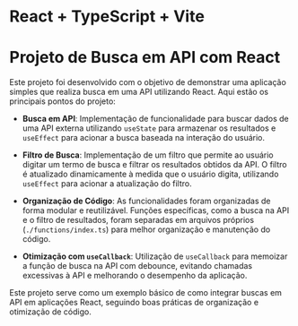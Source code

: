 # React + TypeScript + Vite
# Projeto de Busca em API com React

Este projeto foi desenvolvido com o objetivo de demonstrar uma aplicação simples que realiza busca em uma API utilizando React. Aqui estão os principais pontos do projeto:

- **Busca em API**: Implementação de funcionalidade para buscar dados de uma API externa utilizando `useState` para armazenar os resultados e `useEffect` para acionar a busca baseada na interação do usuário.

- **Filtro de Busca**: Implementação de um filtro que permite ao usuário digitar um termo de busca e filtrar os resultados obtidos da API. O filtro é atualizado dinamicamente à medida que o usuário digita, utilizando `useEffect` para acionar a atualização do filtro.

- **Organização de Código**: As funcionalidades foram organizadas de forma modular e reutilizável. Funções específicas, como a busca na API e o filtro de resultados, foram separadas em arquivos próprios (`./functions/index.ts`) para melhor organização e manutenção do código.

- **Otimização com `useCallback`**: Utilização de `useCallback` para memoizar a função de busca na API com debounce, evitando chamadas excessivas à API e melhorando o desempenho da aplicação.

Este projeto serve como um exemplo básico de como integrar buscas em API em aplicações React, seguindo boas práticas de organização e otimização de código.
